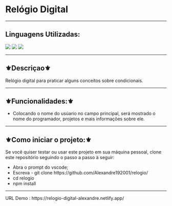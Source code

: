 
<h1>Relógio Digital</h1>
<hr>
<h2>Linguagens Utilizadas:</h2>

<div style="display: inline_block">
  <img src="https://img.shields.io/badge/HTML5-E34F26?style=for-the-badge&logo=html5&logoColor=white"></img> 
  <img src="https://img.shields.io/badge/Sass-CC6699?style=for-the-badge&logo=sass&logoColor=white"></img>
  <img src="https://img.shields.io/badge/JavaScript-F7DF1E?style=for-the-badge&logo=javascript&logoColor=black"></img>
</div>

<hr>
<h2>⚜️Descriçao⚜️</h2>
<p>Relógio digital para praticar alguns conceitos sobre condicionais.</p>
<hr>
<h2>⚜️Funcionalidades:⚜️</h2>
<ul>
<li>Colocando o nome do usúario no campo principal, será mostrado o nome do programador, projetos e mais informações sobre ele.</li>
</ul>
<hr>
<h2>⚜️Como iniciar o projeto:⚜️</h2>
<p>Se você quiser testar ou usar este projeto em sua máquina pessoal, clone este repositório seguindo o passo a passo à seguir:</p>
<ul>
<li>Abra o prompt do vscode;</li>
<li>Escreva - git clone https://github.com/Alexandre192001/relogio/</li>
<li>cd relogio</li>
<li>npm install</li>
</ul>
<hr>
URL Demo :  https://relogio-digital-alexandre.netlify.app/
